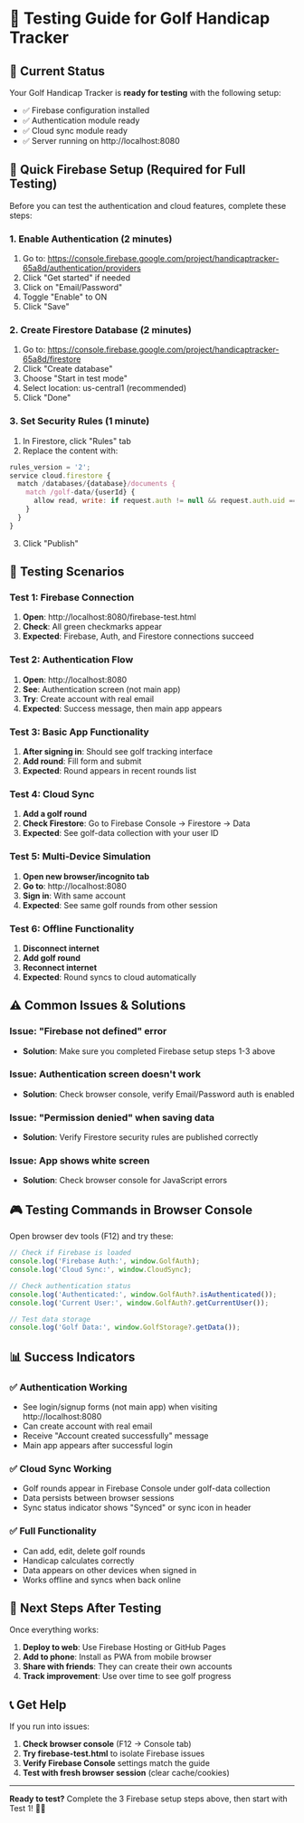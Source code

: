 # 🧪 Testing Guide for Golf Handicap Tracker

## 🎯 Current Status
Your Golf Handicap Tracker is **ready for testing** with the following setup:
- ✅ Firebase configuration installed
- ✅ Authentication module ready
- ✅ Cloud sync module ready
- ✅ Server running on http://localhost:8080

## 🔧 Quick Firebase Setup (Required for Full Testing)

Before you can test the authentication and cloud features, complete these steps:

### 1. Enable Authentication (2 minutes)
1. Go to: https://console.firebase.google.com/project/handicaptracker-65a8d/authentication/providers
2. Click "Get started" if needed
3. Click on "Email/Password"
4. Toggle "Enable" to ON
5. Click "Save"

### 2. Create Firestore Database (2 minutes)
1. Go to: https://console.firebase.google.com/project/handicaptracker-65a8d/firestore
2. Click "Create database"
3. Choose "Start in test mode"
4. Select location: us-central1 (recommended)
5. Click "Done"

### 3. Set Security Rules (1 minute)
1. In Firestore, click "Rules" tab
2. Replace the content with:
```javascript
rules_version = '2';
service cloud.firestore {
  match /databases/{database}/documents {
    match /golf-data/{userId} {
      allow read, write: if request.auth != null && request.auth.uid == userId;
    }
  }
}
```
3. Click "Publish"

## 🧪 Testing Scenarios

### Test 1: Firebase Connection
1. **Open**: http://localhost:8080/firebase-test.html
2. **Check**: All green checkmarks appear
3. **Expected**: Firebase, Auth, and Firestore connections succeed

### Test 2: Authentication Flow
1. **Open**: http://localhost:8080
2. **See**: Authentication screen (not main app)
3. **Try**: Create account with real email
4. **Expected**: Success message, then main app appears

### Test 3: Basic App Functionality
1. **After signing in**: Should see golf tracking interface
2. **Add round**: Fill form and submit
3. **Expected**: Round appears in recent rounds list

### Test 4: Cloud Sync
1. **Add a golf round**
2. **Check Firestore**: Go to Firebase Console → Firestore → Data
3. **Expected**: See golf-data collection with your user ID

### Test 5: Multi-Device Simulation
1. **Open new browser/incognito tab**
2. **Go to**: http://localhost:8080
3. **Sign in**: With same account
4. **Expected**: See same golf rounds from other session

### Test 6: Offline Functionality
1. **Disconnect internet**
2. **Add golf round**
3. **Reconnect internet**
4. **Expected**: Round syncs to cloud automatically

## ⚠️ Common Issues & Solutions

### Issue: "Firebase not defined" error
- **Solution**: Make sure you completed Firebase setup steps 1-3 above

### Issue: Authentication screen doesn't work
- **Solution**: Check browser console, verify Email/Password auth is enabled

### Issue: "Permission denied" when saving data
- **Solution**: Verify Firestore security rules are published correctly

### Issue: App shows white screen
- **Solution**: Check browser console for JavaScript errors

## 🎮 Testing Commands in Browser Console

Open browser dev tools (F12) and try these:

```javascript
// Check if Firebase is loaded
console.log('Firebase Auth:', window.GolfAuth);
console.log('Cloud Sync:', window.CloudSync);

// Check authentication status
console.log('Authenticated:', window.GolfAuth?.isAuthenticated());
console.log('Current User:', window.GolfAuth?.getCurrentUser());

// Test data storage
console.log('Golf Data:', window.GolfStorage?.getData());
```

## 📊 Success Indicators

### ✅ Authentication Working
- See login/signup forms (not main app) when visiting http://localhost:8080
- Can create account with real email
- Receive "Account created successfully" message
- Main app appears after successful login

### ✅ Cloud Sync Working
- Golf rounds appear in Firebase Console under golf-data collection
- Data persists between browser sessions
- Sync status indicator shows "Synced" or sync icon in header

### ✅ Full Functionality
- Can add, edit, delete golf rounds
- Handicap calculates correctly
- Data appears on other devices when signed in
- Works offline and syncs when back online

## 🚀 Next Steps After Testing

Once everything works:
1. **Deploy to web**: Use Firebase Hosting or GitHub Pages
2. **Add to phone**: Install as PWA from mobile browser
3. **Share with friends**: They can create their own accounts
4. **Track improvement**: Use over time to see golf progress

## 📞 Get Help

If you run into issues:
1. **Check browser console** (F12 → Console tab)
2. **Try firebase-test.html** to isolate Firebase issues
3. **Verify Firebase Console** settings match the guide
4. **Test with fresh browser session** (clear cache/cookies)

---

**Ready to test?** Complete the 3 Firebase setup steps above, then start with Test 1! 🏌️‍♂️
